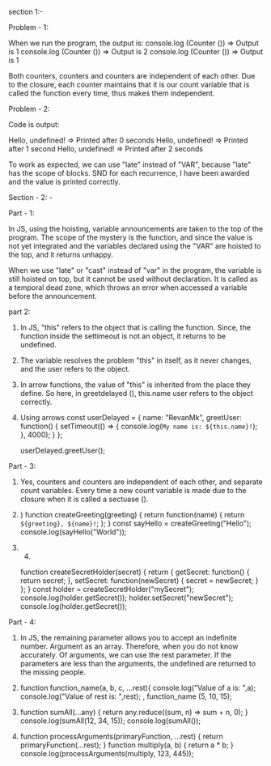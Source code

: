 section 1:-

Problem - 1:

When we run the program, the output is:
console.log (Counter ()) => Output is 1
console.log (Counter ()) => Output is 2
console.log (Counter ()) => Output is 1

Both counters, counters and counters are independent of each other. Due to the closure, each counter maintains that it is our count variable that is called the function every time, thus makes them independent.



Problem - 2:

Code is output:

Hello, undefined! => Printed after 0 seconds
Hello, undefined! => Printed after 1 second
Hello, undefined! => Printed after 2 seconds

To work as expected, we can use "late" instead of "VAR", because "late" has the scope of blocks. SND for each recurrence, I have been awarded and the value is printed correctly.



Section - 2: -

Part - 1:

In JS, using the hoisting, variable announcements are taken to the top of the program. 
The scope of the mystery is the function, and since the value is not yet integrated and the variables declared using the "VAR" are hoisted to the top, and it returns unhappy.

When we use "late" or "cast" instead of "var" in the program, the variable is still hoisted on top, but it cannot be used without declaration. It is called as a temporal dead zone, which throws an error when accessed a variable before the announcement.



part 2:

1) In JS, "this" refers to the object that is calling the function. Since, the function inside the settimeout is not an object, it returns to be undefined.

2) The variable resolves the problem "this" in itself, as it never changes, and the user refers to the object.

3) In arrow functions, the value of "this" is inherited from the place they define. So here, in greetdelayed (), this.name user refers to the object correctly.
    
4) Using arrows
const userDelayed = {
    name: "RevanMk",
    greetUser: function() {
        setTimeout(() => { 
        console.log(`My name is: ${this.name}!`);
        }, 4000);
    }
    };

    userDelayed.greetUser(); 


Part - 3:

1) Yes, counters and counters are independent of each other, and separate count variables. Every time a new count variable is made due to the closure when it is called a sectuase (). 

2) ) 
    function createGreeting(greeting) {
        return function(name) {
            return `${greeting}, ${name}!`;
        };
    }
    const sayHello = createGreeting("Hello");
    console.log(sayHello("World"));

3)  4) 
    function createSecretHolder(secret) {
        return {
            getSecret: function() {
                return secret;
            },
            setSecret: function(newSecret) {
                secret = newSecret;
            }
        };
    }
    const holder = createSecretHolder("mySecret");
    console.log(holder.getSecret()); 
    holder.setSecret("newSecret");
    console.log(holder.getSecret()); 



Part - 4:

1) In JS, the remaining parameter allows you to accept an indefinite number. Argument as an array. Therefore, when you do not know accurately. Of arguments, we can use the rest parameter. If the parameters are less than the arguments, the undefined are returned to the missing people.

2) function function_name(a, b, c, ...rest){
    console.log("Value of a is: ",a);
    console.log("Value of rest is: ",rest);
,
function_name (5, 10, 15);

3)  function sumAll(...any) {
        return any.reduce((sum, n) => sum + n, 0);
    }
    console.log(sumAll(12, 34, 15)); 
    console.log(sumAll()); 
    

4) 
   function processArguments(primaryFunction, ...rest) {
        return primaryFunction(...rest);
    }
    function multiply(a, b) {
        return a * b;
    }
    console.log(processArguments(multiply, 123, 445)); 
